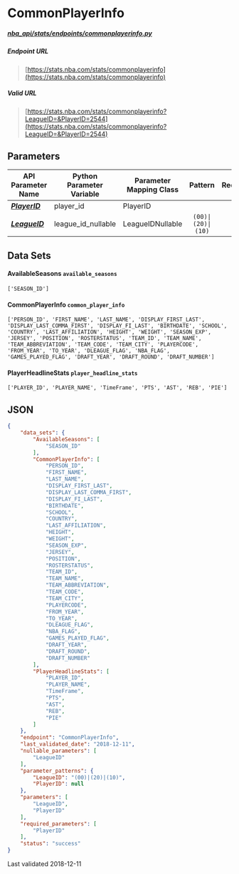 # CommonPlayerInfo
##### [nba_api/stats/endpoints/commonplayerinfo.py](https://github.com/swar/nba_api/blob/master/nba_api/stats/endpoints/commonplayerinfo.py)

##### Endpoint URL
>[https://stats.nba.com/stats/commonplayerinfo](https://stats.nba.com/stats/commonplayerinfo)

##### Valid URL
>[https://stats.nba.com/stats/commonplayerinfo?LeagueID=&PlayerID=2544](https://stats.nba.com/stats/commonplayerinfo?LeagueID=&PlayerID=2544)

## Parameters
API Parameter Name | Python Parameter Variable | Parameter Mapping Class | Pattern | Required | Nullable
------------ | ------------ | ------------ | :-----------: | :---: | :---:
[_**PlayerID**_](https://github.com/swar/nba_api/blob/master/docs/nba_api/stats/library/parameters.md#PlayerID) | player_id | PlayerID |  | `Y` |  | 
[_**LeagueID**_](https://github.com/swar/nba_api/blob/master/docs/nba_api/stats/library/parameters.md#LeagueID) | league_id_nullable | LeagueIDNullable | `(00)\|(20)\|(10)` |  | `Y` | 

## Data Sets
#### AvailableSeasons `available_seasons`
```text
['SEASON_ID']
```

#### CommonPlayerInfo `common_player_info`
```text
['PERSON_ID', 'FIRST_NAME', 'LAST_NAME', 'DISPLAY_FIRST_LAST', 'DISPLAY_LAST_COMMA_FIRST', 'DISPLAY_FI_LAST', 'BIRTHDATE', 'SCHOOL', 'COUNTRY', 'LAST_AFFILIATION', 'HEIGHT', 'WEIGHT', 'SEASON_EXP', 'JERSEY', 'POSITION', 'ROSTERSTATUS', 'TEAM_ID', 'TEAM_NAME', 'TEAM_ABBREVIATION', 'TEAM_CODE', 'TEAM_CITY', 'PLAYERCODE', 'FROM_YEAR', 'TO_YEAR', 'DLEAGUE_FLAG', 'NBA_FLAG', 'GAMES_PLAYED_FLAG', 'DRAFT_YEAR', 'DRAFT_ROUND', 'DRAFT_NUMBER']
```

#### PlayerHeadlineStats `player_headline_stats`
```text
['PLAYER_ID', 'PLAYER_NAME', 'TimeFrame', 'PTS', 'AST', 'REB', 'PIE']
```


## JSON
```json
{
    "data_sets": {
        "AvailableSeasons": [
            "SEASON_ID"
        ],
        "CommonPlayerInfo": [
            "PERSON_ID",
            "FIRST_NAME",
            "LAST_NAME",
            "DISPLAY_FIRST_LAST",
            "DISPLAY_LAST_COMMA_FIRST",
            "DISPLAY_FI_LAST",
            "BIRTHDATE",
            "SCHOOL",
            "COUNTRY",
            "LAST_AFFILIATION",
            "HEIGHT",
            "WEIGHT",
            "SEASON_EXP",
            "JERSEY",
            "POSITION",
            "ROSTERSTATUS",
            "TEAM_ID",
            "TEAM_NAME",
            "TEAM_ABBREVIATION",
            "TEAM_CODE",
            "TEAM_CITY",
            "PLAYERCODE",
            "FROM_YEAR",
            "TO_YEAR",
            "DLEAGUE_FLAG",
            "NBA_FLAG",
            "GAMES_PLAYED_FLAG",
            "DRAFT_YEAR",
            "DRAFT_ROUND",
            "DRAFT_NUMBER"
        ],
        "PlayerHeadlineStats": [
            "PLAYER_ID",
            "PLAYER_NAME",
            "TimeFrame",
            "PTS",
            "AST",
            "REB",
            "PIE"
        ]
    },
    "endpoint": "CommonPlayerInfo",
    "last_validated_date": "2018-12-11",
    "nullable_parameters": [
        "LeagueID"
    ],
    "parameter_patterns": {
        "LeagueID": "(00)|(20)|(10)",
        "PlayerID": null
    },
    "parameters": [
        "LeagueID",
        "PlayerID"
    ],
    "required_parameters": [
        "PlayerID"
    ],
    "status": "success"
}
```

Last validated 2018-12-11